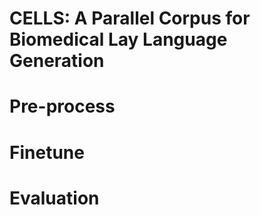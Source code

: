 # CELLS: A Parallel Corpus for Biomedical Lay Language Generation

# Pre-process

# Finetune

# Evaluation
